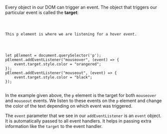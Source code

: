 Every object in our DOM can
trigger an event. The object that
triggers our particular event
is called the **target**:
<!-- TODO: talk about how target is imp as in the case of event delegation -->
<codeblock language="javascript" type="lesson">
<code>
<panel language="html">
<p>This p element is where we are listening for a hover event.</p>
</panel>
<panel language="javascript">
let pElement = document.querySelector('p');
pElement.addEventListener("mouseover", (event) => {
    event.target.style.color = "orangered";
});
pElement.addEventListener("mouseout", (event) => {
    event.target.style.color = "black";
});
</panel>
</code>
</codeblock>

In the example given above, the `p` element
is the target for both `mouseover` and
`mouseout` events. We listen to these
events on the `p` element and change
the color of the text depending on
which event was triggered.

The `event` parameter that we see in
our `addEventListener` is an `event` object.
It is automatically passed to all event
handlers. It helps in passing extra information like
the `target` to the event handler.